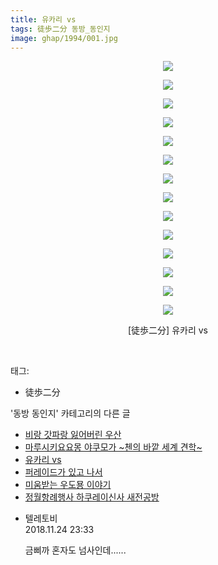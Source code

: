 ```yaml
---
title: 유카리 vs
tags: 徒歩二分 동방_동인지
image: ghap/1994/001.jpg
---
```

<div class="article">
<p style="text-align: center; clear: none; float: none;"><img src="{{ site.nasurl }}/ghap/1994/001.jpg"/></p>
<p style="text-align: center; clear: none; float: none;"><img src="{{ site.nasurl }}/ghap/1994/002.jpg"/></p>
<p style="text-align: center; clear: none; float: none;"><img src="{{ site.nasurl }}/ghap/1994/003.jpg"/></p>
<p style="text-align: center; clear: none; float: none;"><img src="{{ site.nasurl }}/ghap/1994/004.jpg"/></p>
<p style="text-align: center; clear: none; float: none;"><img src="{{ site.nasurl }}/ghap/1994/005.jpg"/></p>
<p style="text-align: center; clear: none; float: none;"><img src="{{ site.nasurl }}/ghap/1994/006.jpg"/></p>
<p style="text-align: center; clear: none; float: none;"><img src="{{ site.nasurl }}/ghap/1994/007.jpg"/></p>
<p style="text-align: center; clear: none; float: none;"><img src="{{ site.nasurl }}/ghap/1994/008.jpg"/></p>
<p style="text-align: center; clear: none; float: none;"><img src="{{ site.nasurl }}/ghap/1994/009.jpg"/></p>
<p style="text-align: center; clear: none; float: none;"><img src="{{ site.nasurl }}/ghap/1994/010.jpg"/></p>
<p style="text-align: center; clear: none; float: none;"><img src="{{ site.nasurl }}/ghap/1994/011.jpg"/></p>
<p style="text-align: center; clear: none; float: none;"><img src="{{ site.nasurl }}/ghap/1994/012.jpg"/></p>
<p style="text-align: center; clear: none; float: none;"><img src="{{ site.nasurl }}/ghap/1994/013.jpg"/></p>
<p style="text-align: center; clear: none; float: none;"><img src="{{ site.nasurl }}/ghap/1994/014.jpg"/></p>
<p style="text-align: center; clear: none; float: none;">[徒歩二分] 유카리 vs</p>
<p><br/></p>
</div><div class="tagTrail">
<p>태그: </p>
<ul>
<li>徒歩二分</li>
</ul>
</div><div class="another">
<p>'동방 동인지' 카테고리의 다른 글</p>
<ul>
<li><a href="/2016-09-04-ghap_1997">비랑 갓파랑 잃어버린 우산</a></li>
<li><a href="/2016-09-04-ghap_1995">마루시키요요몽 야쿠모가 ~첸의 바깥 세계 견학~</a></li>
<li><a href="/2016-09-04-ghap_1994">유카리 vs</a></li>
<li><a href="/2016-09-04-ghap_1993">퍼레이드가 있고 나서</a></li>
<li><a href="/2016-09-04-ghap_1991">미움받는 우도묭 이야기</a></li>
<li><a href="/2016-09-04-ghap_1990">정월항례행사 하쿠레이신사 새전공방</a></li>
</ul>
</div><div class="cb_module cb_fluid">
<div class="cb_wrt cb_profile">
<div class="comment">
<ul>
<li class="cb_thumb_off" id="comment15378004">
<div class="cb_comment_area">
<div class="cb_info_area">
<div class="cb_section">
<span class="cb_nick_name">텔레토비</span>
</div>
<div class="cb_section">
<span class="cb_date">2018.11.24 23:33 </span>
</div>
</div>
<div class="cb_dsc_comment">
<p class="cb_dsc">
											금삐까 혼자도 넘사인데......
										</p>
</div>
</div></li>
</ul>
</div>
</div><!-- commentList close -->
</div>